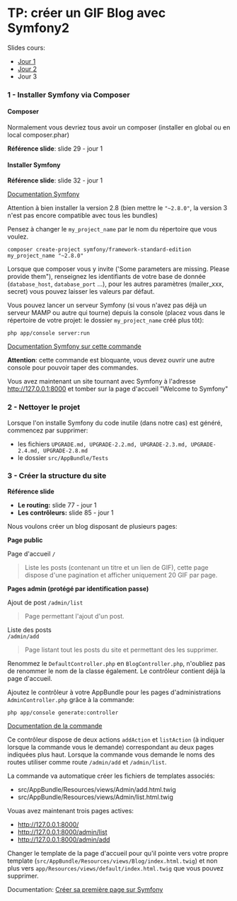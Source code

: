 # TP: créer un GIF Blog avec Symfony2

Slides cours:

 - [Jour 1](shinework.io/iesa/cours-jour1.pdf)
 - [Jour 2](shinework.io/iesa/cours-jour2.pdf)
 - Jour 3

### 1 - Installer Symfony via Composer

#### Composer
Normalement vous devriez tous avoir un composer (installer en global ou en local composer.phar)

**Référence slide**: slide 29 - jour 1

#### Installer Symfony


**Référence slide**: slide 32 - jour 1

[Documentation Symfony](https://symfony.com/doc/master/book/installation.html#creating-symfony-applications-without-the-installer)


Attention à bien installer la version 2.8 (bien mettre le `"~2.8.0"`, la version 3 n'est pas encore compatible avec tous les bundles)

Pensez à changer le `my_project_name` par le nom du répertoire que vous voulez. 
```
composer create-project symfony/framework-standard-edition my_project_name "~2.8.0"
```
Lorsque que composer vous y invite ('Some parameters are missing. Please provide them"), renseignez les identifiants de votre base de donnée (`database_host`, `database_port` …), pour les autres paramètres (mailer_xxx, secret) vous pouvez laisser les valeurs par défaut.

Vous pouvez lancer un serveur Symfony (si vous n'avez pas déjà un serveur MAMP ou autre qui tourne) depuis la console (placez vous dans le répertoire de votre projet: le dossier `my_project_name` créé plus tôt):

```
php app/console server:run
```
[Documentation Symfony sur cette commande](http://symfony.com/doc/current/cookbook/web_server/built_in.html)

**Attention**: cette commande est bloquante, vous devez ouvrir une autre console pour pouvoir taper des commandes.

Vous avez maintenant un site tournant avec Symfony à l'adresse http://127.0.0.1:8000 et tomber sur la page d'accueil "Welcome to Symfony"

### 2 - Nettoyer le projet

Lorsque l'on installe Symfony du code inutile (dans notre cas) est généré, commencez par supprimer:

 - les fichiers `UPGRADE.md, UPGRADE-2.2.md, UPGRADE-2.3.md, UPGRADE-2.4.md, UPGRADE-2.8.md`
 - le dossier `src/AppBundle/Tests`

### 3 - Créer la structure du site

**Référence slide** 

 - **Le routing:** slide 77 - jour 1 
 - **Les contrôleurs:** slide 85 - jour 1

Nous voulons créer un blog disposant de plusieurs pages:

**Page public**

Page d'accueil 
`/` 
>Liste les posts (contenant un titre et un lien de GIF), cette page dispose d'une pagination et afficher uniquement 20 GIF par page.

**Pages admin (protégé par identification passe)**
 
Ajout de post 
`/admin/list` 
> Page permettant l'ajout d'un post.

Liste des posts  
`/admin/add`
>Page listant tout les posts du site et permettant des les supprimer.

Renommez le `DefaultController.php` en `BlogController.php`, n'oubliez pas de renommer le nom de la classe également. Le contrôleur contient déjà la page d'accueil.

Ajoutez le contrôleur à votre AppBundle pour les pages d'administrations `AdminController.php`  grâce à la commande:

```
php app/console generate:controller
```

[Documentation de la commande](http://symfony.com/doc/current/bundles/SensioGeneratorBundle/commands/generate_controller.html)

Ce contrôleur dispose de deux actions `addAction` et `listAction` (à indiquer lorsque la commande vous le demande) correspondant au deux pages indiquées plus haut. Lorsque la commande vous demande le noms des routes utiliser comme route `/admin/add` et  `/admin/list`.

La commande va automatique créer les fichiers de templates associés:

 - src/AppBundle/Resources/views/Admin/add.html.twig
 - src/AppBundle/Resources/views/Admin/list.html.twig

Vouas avez maintenant trois pages actives:

 - http://127.0.0.1:8000/
 - http://127.0.0.1:8000/admin/list
 - http://127.0.0.1:8000/admin/add

Changer le template de la page d'accueil pour qu'il pointe vers votre propre template (`src/AppBundle/Resources/views/Blog/index.html.twig`) et non plus vers `app/Resources/views/default/index.html.twig` que vous pouvez supprimer.

Documentation: [Créer sa première page sur Symfony](http://symfony.com/doc/2.8/book/page_creation.html)

